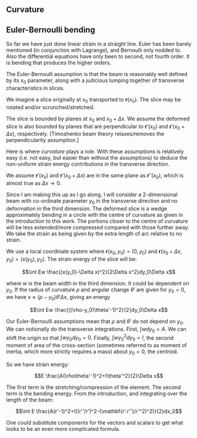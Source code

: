 <article>

# Curvature

## Euler-Bernoulli bending

So far we have just done linear strain in a straight line. Euler has been barely mentioned (in conjunction with Lagrange), and Bernoulli only nodded to. Also the differential equations have only been to second, not fourth order. It is bending that produces the higher orders.

The Euler-Bernoulli assumption is that the beam is reasonably well defined by its $x_0$ parameter, along with a judicious lumping together of transverse characteristics in slices.

We imagine a slice originally at $x_0$ transported to $\mathbf r(x_0)$. The slice may be rotated and/or scrunched/stretched.

The slice is bounded by planes at $x_0$ and $x_0+\Delta x$. We assume the deformed slice is also bounded by planes that are perpendicular to $\mathbf r'(x_0)$ and $\mathbf r'(x_0+\Delta x)$, respectively. [Timoshenko beam theory relaxes/removes the perpendicularity assumption.]

Here is where _curvature_ plays a role. With these assumptions is relatively easy (i.e. not easy, but easier than without the assumptions) to deduce the non-uniform strain energy contributions in the transverse direction.

We assume $\mathbf r'(x_0)$ and $\mathbf r'(x_0+\Delta x)$ are in the same plane as $\mathbf r''(x_0)$, which is almost true as $\Delta x\rightarrow0$.

Since I am making this up as I go along, I will consider a 2-dimensional beam with co-ordinate parameter $y_0$ in the transverse direction and no deformation in the third dimension. The deformed slice is a wedge approximately bending in a circle with the centre of curvature as given in the introduction to this work. The portions closer to the centre of curvature will be less extended/more compressed compared with those further away. We take the strain as being given by the extra length of arc relative to no strain.

We use a local coordinate system where $\mathbf r(x_0,y_0)=(0,y_0)$ and $\mathbf r(x_0+\Delta x,y_0)=(x(y_0),y_0)$. The strain energy of the slice will be:

$$\int Ew \frac{(x(y_0)-\Delta x)^2}{2\Delta x^2}dy_0\Delta x$$

where $w$ is the beam width in the third dimension. It could be dependent on $y_0$. If the radius of curvature $\rho$ and angular change $\theta'$ are given for $y_0=0$, we have $x\approx (\rho-y_0)\theta'\Delta x$, giving an energy

$$\int Ew \frac{((\rho-y_0)\theta'-1)^2}{2}dy_0\Delta x$$

Our Euler-Bernoulli assumptions mean that $\rho$ and $\theta'$ do not depend on $y_0$. We can notionally do the transverse integrations. First, $\int w dy_0=A$. We can shift the origin so that $\int wy_0 dy_0=0$. Finally, $\int w y_0^2dy_0=I$, the second moment of area of the cross-section (sometimes referred to as moment of inertia, which more strictly requires a mass) about $y_0=0$, the centroid.

So we have strain energy:

$$E \frac{A(\rho\theta'-1)^2+I\theta'^2}{2}\Delta x$$

The first term is the stretching/compression of the element. The second term is the bending energy. From the introduction, and integrating over the length of the beam:

$$\int E \frac{A(r'-1)^2+I((r''/r')^2-(\mathbf{r'.r''}/r'^2)^2)}{2}dx_0$$

One could substitute components for the vectors and scalars to get what looks to be an even more complicated formula.
</article>